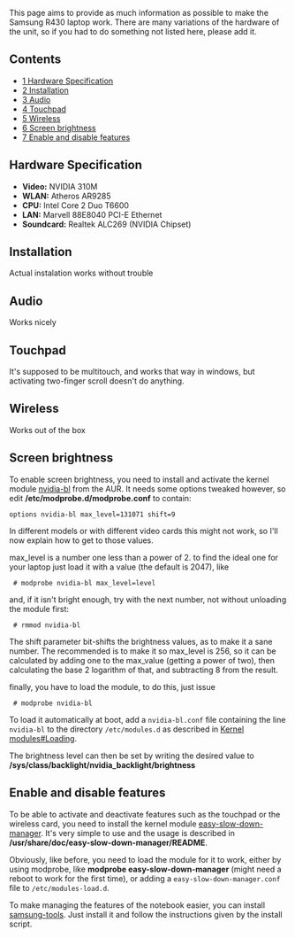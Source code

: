 This page aims to provide as much information as possible to make the Samsung R430 laptop work. There are many variations of the hardware of the unit, so if you had to do something not listed here, please add it.

## Contents

*   [1 Hardware Specification](#Hardware_Specification)
*   [2 Installation](#Installation)
*   [3 Audio](#Audio)
*   [4 Touchpad](#Touchpad)
*   [5 Wireless](#Wireless)
*   [6 Screen brightness](#Screen_brightness)
*   [7 Enable and disable features](#Enable_and_disable_features)

## Hardware Specification

*   **Video:** NVIDIA 310M
*   **WLAN:** Atheros AR9285
*   **CPU:** Intel Core 2 Duo T6600
*   **LAN:** Marvell 88E8040 PCI-E Ethernet
*   **Soundcard:** Realtek ALC269 (NVIDIA Chipset)

## Installation

Actual instalation works without trouble

## Audio

Works nicely

## Touchpad

It's supposed to be multitouch, and works that way in windows, but activating two-finger scroll doesn't do anything.

## Wireless

Works out of the box

## Screen brightness

To enable screen brightness, you need to install and activate the kernel module [nvidia-bl](https://aur.archlinux.org/packages/nvidia-bl/) from the AUR. It needs some options tweaked however, so edit **/etc/modprobe.d/modprobe.conf** to contain:

```
options nvidia-bl max_level=131071 shift=9

```

In different models or with different video cards this might not work, so I'll now explain how to get to those values.

max_level is a number one less than a power of 2\. to find the ideal one for your laptop just load it with a value (the default is 2047), like

```
 # modprobe nvidia-bl max_level=level

```

and, if it isn't bright enough, try with the next number, not without unloading the module first:

```
 # rmmod nvidia-bl

```

The shift parameter bit-shifts the brightness values, as to make it a sane number. The recommended is to make it so max_level is 256, so it can be calculated by adding one to the max_value (getting a power of two), then calculating the base 2 logarithm of that, and subtracting 8 from the result.

finally, you have to load the module, to do this, just issue

```
 # modprobe nvidia-bl

```

To load it automatically at boot, add a `nvidia-bl.conf` file containing the line `nvidia-bl` to the directory `/etc/modules.d` as described in [Kernel modules#Loading](/index.php/Kernel_modules#Loading "Kernel modules").

The brightness level can then be set by writing the desired value to **/sys/class/backlight/nvidia_backlight/brightness**

## Enable and disable features

To be able to activate and deactivate features such as the touchpad or the wireless card, you need to install the kernel module [easy-slow-down-manager](https://aur.archlinux.org/packages/easy-slow-down-manager/). It's very simple to use and the usage is described in **/usr/share/doc/easy-slow-down-manager/README**.

Obviously, like before, you need to load the module for it to work, either by using modprobe, like **modprobe easy-slow-down-manager** (might need a reboot to work for the first time), or adding a `easy-slow-down-manager.conf` file to `/etc/modules-load.d`.

To make managing the features of the notebook easier, you can install [samsung-tools](https://aur.archlinux.org/packages/samsung-tools/). Just install it and follow the instructions given by the install script.